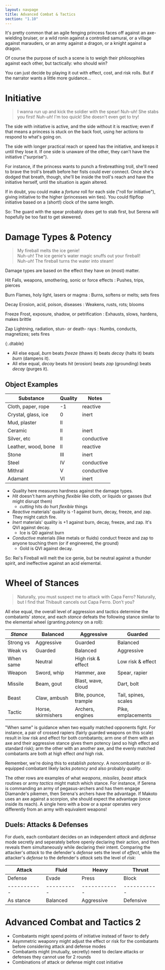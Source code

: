 ```yaml
---
layout: navpage
title: Advanced Combat & Tactics
section: "1.10"
---
```


It's pretty common that an agile fenging princess faces off against an axe-wielding bruiser, or a wild ronin against a controlled samurai, or a village against marauders, or an army against a dragon, or a knight against a dragon.

Of course the purpose of such a scene is to weigh their philosophies against each other, but tactically: who should win?

You can just decide by playing it out with effect, cost, and risk rolls.
But if the narrator wants a little more guidance...

# Initiative

> I wanna run up and kick the soldier with the spear!
> Nuh-uh! She stabs you first!
> Nuh-*uh*! I'm too quick! She doesn't even get to try!

The side with initiative is active, and the side without it is reactive; even if that means a princess is stuck on the back foot, using her actions to respond to what's going on.

The side with longer practical reach or speed has the initiative, and keeps it until they lose it.
If one side is unaware of the other, they can't have the initiative ("surprise").

For instance, if the princess wants to punch a firebreathing troll, she'll need to brave the troll's breath before her fists could ever connect. Once she's dodged that breath, though, she'll be inside the troll's reach and have the initiative herself, until the situation is again altered.

If in doubt, you could make a _fortune_ roll for each side ("roll for initiative"), giving initiative to the higher (princesses win ties).
You could flipflop initiative based on a (short!) clock of the same length.

So: The guard with the spear probably does get to stab first, but Serena will hopefully be too fast to get skewered.

# Damage Types & Potency

> My fireball melts the ice genie!  
> Nuh-uh! The ice genie's water magic snuffs out your fireball!  
> Nuh-*uh*! The fireball turns the water into steam!

Damage types are based on the effect they have on (most) matter.

Hit
Falls, weapons, smothering, sonic or force effects
: Pushes, trips, pierces

Burn
Flames, holy light, lasers or magma
: Burns, softens or melts; sets fires

Decay
Erosion, acid, poison, diseases
: Weakens, rusts, rots; blooms

Freeze
Frost, exposure, shadow, or petrification
: Exhausts, slows, hardens, makes brittle

Zap
Lightning, radiation, stun- or death- rays
: Numbs, conducts, magnetizes; sets fires

{:.dtable}



* All else equal, _burn_ beats _freeze_ (thaws it) beats _decay_ (halts it) beats _burn_ (dampens it).
* All else equal, _decay_ beats _hit_ (erosion) beats _zap_ (grounding) beats _decay_ (purges it).

## Object Examples

| Substance | Quality | Notes |
|-----------|---------|-------|
| Cloth, paper, rope | -1 | reactive |
| Crystal, glass, ice | 0 | inert |
| Mud, plaster | II   |       |
| Ceramic   | II      | inert |
| Silver, etc | II    | conductive |
| Leather, wood, bone | II | reactive |
| Stone     | III     | inert |
| Steel     | IV      | conductive |
| Mithral   | V       | conductive |
| Adamant   | VI      | inert |

* Quality here measures hardness against the damage types.
* _Hit_ doesn't harm anything _flexible_ like cloth, or liquids or gasses (but might disrupt them)
  * _cutting_ hits do hurt _flexible_ things
* _Reactive_ materials' quality is -1 against burn, decay, freeze, and zap. They might catch fire.
* _Inert_ materials' quality is +1 against burn, decay, freeze, and zap. It's QVI against decay.
  * Ice is Q0 against burn
* _Conductive_ materials (like metals or fluids) conduct freeze and zap to anyone touching them (or if engineered, the ground)
  * Gold is QVI against decay.

So: Rei's Fireball will melt the ice genie, but be neutral against a thunder spirit, and ineffective against an acid elemental.

# Wheel of Stances

> Naturally, you must suspect me to attack with Capa Ferro?
> Naturally, but I find that Thibault cancels out Capa Ferro. Don’t you?

All else equal, the overall level of aggression and tactics determine the combatants' _stance_, and each _stance_ defeats the following stance similar to the elemental wheel (granting _potency_ on a roll):

| _Stance_  | Balanced | Aggressive | Guarded   |
|-----------|----------|------------|-----------|
| Strong vs | Aggressive | Guarded | Balanced |
| Weak vs   | Guarded | Balanced | Aggressive |
| When same | Neutral  | High risk & effect | Low risk & effect |
| Weapon    | Sword, whip | Hammer, axe | Spear, rapier |
| Missile   | Beam, gout | Blast, wave, cloud | Dart, bolt |
| Beast     | Claw, ambush | Bite, pounce, trample | Tail, spines, scales |
| Tactic    | Horse, skirmishers | Archers, engines | Pike, emplacements |

"When same" is guidance when two equally matched opponents fight.
For instance, a pair of crossed rapiers (fairly guarded weapons on this scale) result in low risk and effect for both combatants; arm one of them with an axe and their aggressive stance gives them potency (and so high effect and standard risk); arm the other with an another axe, and the evenly matched combatants are both at high effect _and_ high risk.

Remember, we're doing this to establish _potency_.
A noncombatant or ill-equipped combatant likely lacks _potency_ and also probably _quality_.

The other rows are examples of what _weapons_, _missiles_, _beast_ attack routines or army _tactics_ might match which stance.
For instance, if Serena is commanding an army of pegasus-archers and has them engage Diamande's pikemen, then Serena's archers have the advantage.
If Makoto uses an axe against a scorpion, she should expect the advantage (once inside its reach).
A single hero with a bow or a spear operates very differently from an army with equivalent weapons!

## Duels: Attacks & Defenses

For _duels_, each combatant decides on an independent _attack_ and _defense_ mode secretly and seperately before openly declaring their action, and then reveals them simultaneously while declaring their intent.
Comparing the attacker's _attack_ to the defender's _defense_ sets the level of _effect_, while the attacker's _defense_ to the defender's _attack_ sets the level of _risk_:

| Attack    | Fluid    | Heavy      | Thrust    |
|-----------|----------|------------|-----------|
| Defense   | Evade    | Press      | Block     |
|-----------|----------|------------|-----------|
| As stance | Balanced | Aggressive | Defensive |

# Advanced Combat and Tactics 2

* Combatants might spend points of initiative instead of favor to defy
* Asymmetric weaponry might adjust the effect or risk for the combatants before considering attack and defense modes
* Combatants might (mutually, secretly) need to declare attacks or defenses they cannot use for 2 rounds
* Combinations of attack or defense might cost initiative
